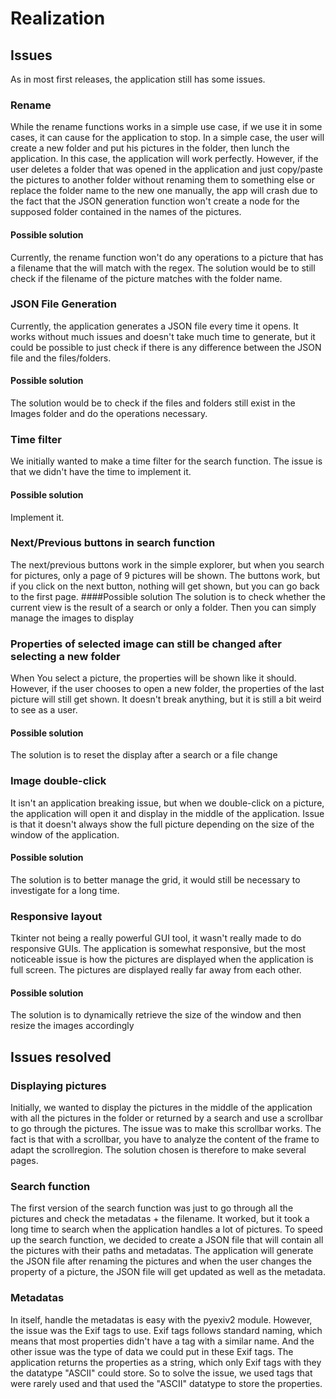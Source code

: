 # Realization

## Issues
As in most first releases, the application still has some issues.
### Rename
While the rename functions works in a simple use case, if we use it in some cases, it can cause for the application to stop.
In a simple case, the user will create a new folder and put his pictures in the folder, then lunch the application. In this case, the application will work perfectly.
However, if the user deletes a folder that was opened in the application and just copy/paste the pictures to another folder without renaming them to something else or replace the folder name to the new one manually, the app will crash due to the fact that the JSON generation function won't create a node for the supposed folder contained in the names of the pictures.
#### Possible solution
Currently, the rename function won't do any operations to a picture that has a filename that the will match with the regex.
The solution would be to still check if the filename of the picture matches with the folder name.
### JSON File Generation
Currently, the application generates a JSON file every time it opens.
It works without much issues and doesn't take much time to generate, but it could be possible to just check if there is any difference between the JSON file and the files/folders.
#### Possible solution
The solution would be to check if the files and folders still exist in the Images folder and do the operations necessary.
### Time filter
We initially wanted to make a time filter for the search function.
The issue is that we didn't have the time to implement it.
#### Possible solution
Implement it.
### Next/Previous buttons in search function
The next/previous buttons work in the simple explorer, but when you search for pictures, only a page of 9 pictures will be shown.
The buttons work, but if you click on the next button, nothing will get shown, but you can go back to the first page.
####Possible solution
The solution is to check whether the current view is the result of a search or only a folder. Then you can simply manage the images to display
### Properties of selected image can still be changed after selecting a new folder
When You select a picture, the properties will be shown like it should. However, if the user chooses to open a new folder, the properties of the last picture will still get shown.
It doesn't break anything, but it is still a bit weird to see as a user.
#### Possible solution
The solution is to reset the display after a search or a file change
### Image double-click
It isn't an application breaking issue, but when we double-click on a picture, the application will open it and display in the middle of the application.
Issue is that it doesn't always show the full picture depending on the size of the window of the application.
#### Possible solution
The solution is to better manage the grid, it would still be necessary to investigate for a long time.
### Responsive layout
Tkinter not being a really powerful GUI tool, it wasn't really made to do responsive GUIs.
The application is somewhat responsive, but the most noticeable issue is how the pictures are displayed when the application is full screen.
The pictures are displayed really far away from each other.
#### Possible solution
The solution is to dynamically retrieve the size of the window and then resize the images accordingly
## Issues resolved
### Displaying pictures
Initially, we wanted to display the pictures in the middle of the application with all the pictures in the folder or returned by a search and use a scrollbar to go through the pictures.
The issue was to make this scrollbar works. The fact is that with a scrollbar, you have to analyze the content of the frame to adapt the scrollregion. The solution chosen is therefore to make several pages.
### Search function
The first version of the search function was just to go through all the pictures and check the metadatas + the filename.
It worked, but it took a long time to search when the application handles a lot of pictures.
To speed up the search function, we decided to create a JSON file that will contain all the pictures with their paths and metadatas.
The application will generate the JSON file after renaming the pictures and when the user changes the property of a picture, the JSON file will get updated as well as the metadata.
### Metadatas
In itself, handle the metadatas is easy with the pyexiv2 module. However, the issue was the Exif tags to use.
Exif tags follows standard naming, which means that most properties didn't have a tag with a similar name. And the other issue was the type of data we could put in these Exif tags.
The application returns the properties as a string, which only Exif tags with they the datatype "ASCII" could store.
So to solve the issue, we used tags that were rarely used and that used the "ASCII" datatype to store the properties.



